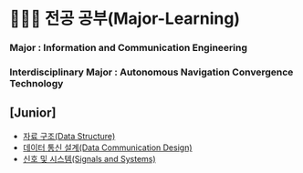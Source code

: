 # 👨🏻‍💻 전공 공부(Major-Learning)
### Major : Information and Communication Engineering
### Interdisciplinary Major : Autonomous Navigation Convergence Technology
## [Junior]
- [자료 구조(Data Structure)](https://github.com/junzer0/CBNU-Major/tree/1a716e1cf4c5dc6aaa85d3d90f8f6e69444d4d9a/Data%20Structure)
- [데이터 통신 설계(Data Communication Design)](https://github.com/junzer0/CBNU-Major/tree/103aca34aeebd4d0a0fbd907544e45e1dae71aa4/Data-Communication-Design)
- [신호 및 시스템(Signals and Systems)](https://github.com/junzer0/CBNU-Major/tree/63bd302a1ac4d80eaa782d6335ec403e11eec8f0/Signals%20and%20Systems)
